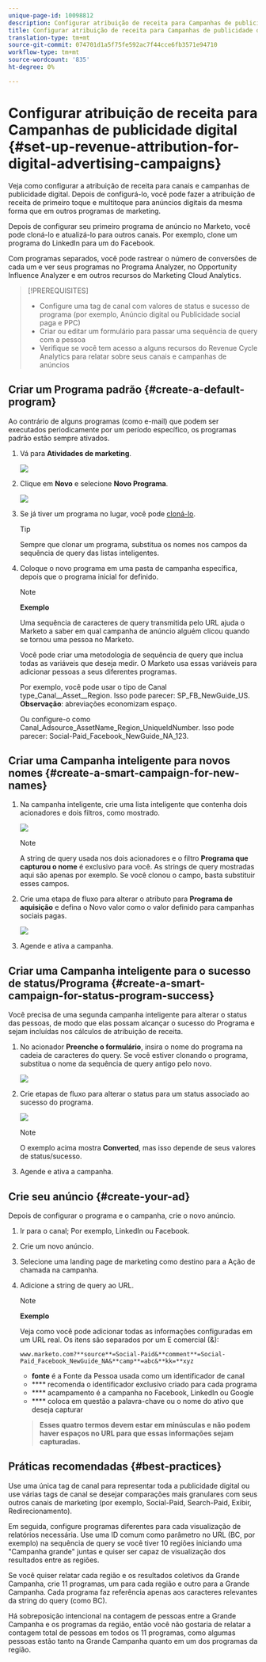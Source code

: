 ```yaml
---
unique-page-id: 10098812
description: Configurar atribuição de receita para Campanhas de publicidade digital - Documentos do marketing - Documentação do produto
title: Configurar atribuição de receita para Campanhas de publicidade digital
translation-type: tm+mt
source-git-commit: 074701d1a5f75fe592ac7f44cce6fb3571e94710
workflow-type: tm+mt
source-wordcount: '835'
ht-degree: 0%

---
```



# Configurar atribuição de receita para Campanhas de publicidade digital {#set-up-revenue-attribution-for-digital-advertising-campaigns}

Veja como configurar a atribuição de receita para canais e campanhas de publicidade digital. Depois de configurá-lo, você pode fazer a atribuição de receita de primeiro toque e multitoque para anúncios digitais da mesma forma que em outros programas de marketing.

Depois de configurar seu primeiro programa de anúncio no Marketo, você pode cloná-lo e atualizá-lo para outros canais. Por exemplo, clone um programa do LinkedIn para um do Facebook.

Com programas separados, você pode rastrear o número de conversões de cada um e ver seus programas no Programa Analyzer, no Opportunity Influence Analyzer e em outros recursos do Marketing Cloud Analytics.

>[!PREREQUISITES]
>
>* Configure uma tag de canal com valores de status e sucesso de programa (por exemplo, Anúncio digital ou Publicidade social paga e PPC)
>* Criar ou editar um formulário para passar uma sequência de query com a pessoa
>* Verifique se você tem acesso a alguns recursos do Revenue Cycle Analytics para relatar sobre seus canais e campanhas de anúncios


## Criar um Programa padrão {#create-a-default-program}

Ao contrário de alguns programas (como e-mail) que podem ser executados periodicamente por um período específico, os programas padrão estão sempre ativados.

1. Vá para **Atividades de marketing**.

   ![](assets/login-marketing-activities-5.png)

1. Clique em **Novo** e selecione **Novo Programa**.

   ![](assets/image2016-3-14-15-52-0.png)

1. Se já tiver um programa no lugar, você pode [cloná-lo](/help/marketo/product-docs/core-marketo-concepts/programs/working-with-programs/clone-a-program.md).

   >[!TIP]
   >
   >Sempre que clonar um programa, substitua os nomes nos campos da sequência de query das listas inteligentes.

1. Coloque o novo programa em uma pasta de campanha específica, depois que o programa inicial for definido.

   >[!NOTE]
   >
   >**Exemplo**
   >
   >Uma sequência de caracteres de query transmitida pelo URL ajuda o Marketo a saber em qual campanha de anúncio alguém clicou quando se tornou uma pessoa no Marketo.
   >
   >Você pode criar uma metodologia de sequência de query que inclua todas as variáveis que deseja medir. O Marketo usa essas variáveis para adicionar pessoas a seus diferentes programas.
   >
   >Por exemplo, você pode usar o tipo de Canal type_Canal__Asset__Region. Isso pode parecer: SP_FB_NewGuide_US. **Observação**: abreviações economizam espaço.
   >
   >Ou configure-o como Canal_Adsource_AssetName_Region_UniqueIdNumber. Isso pode parecer: Social-Paid_Facebook_NewGuide_NA_123.

## Criar uma Campanha inteligente para novos nomes {#create-a-smart-campaign-for-new-names}

1. Na campanha inteligente, crie uma lista inteligente que contenha dois acionadores e dois filtros, como mostrado.

   ![](assets/image2016-3-23-13-3a59-3a24.png)

   >[!NOTE]
   >
   >A string de query usada nos dois acionadores e o filtro **Programa que capturou o nome** é exclusivo para você. As strings de query mostradas aqui são apenas por exemplo. Se você clonou o campo, basta substituir esses campos.

1. Crie uma etapa de fluxo para alterar o atributo para **Programa de aquisição** e defina o Novo valor como o valor definido para campanhas sociais pagas.

   ![](assets/image2016-3-14-14-3a58-3a6.png)

1. Agende e ativa a campanha.

## Criar uma Campanha inteligente para o sucesso de status/Programa {#create-a-smart-campaign-for-status-program-success}

Você precisa de uma segunda campanha inteligente para alterar o status das pessoas, de modo que elas possam alcançar o sucesso do Programa e sejam incluídas nos cálculos de atribuição de receita.

1. No acionador **Preenche o formulário**, insira o nome do programa na cadeia de caracteres do query. Se você estiver clonando o programa, substitua o nome da sequência de query antigo pelo novo.

   ![](assets/image2016-3-23-14-3a7-3a20.png)

1. Crie etapas de fluxo para alterar o status para um status associado ao sucesso do programa.

   ![](assets/image2016-3-14-15-3a9-3a29.png)

   >[!NOTE]
   >
   >O exemplo acima mostra **Converted**, mas isso depende de seus valores de status/sucesso.

1. Agende e ativa a campanha.

## Crie seu anúncio {#create-your-ad}

Depois de configurar o programa e o campanha, crie o novo anúncio.

1. Ir para o canal; Por exemplo, LinkedIn ou Facebook.
1. Crie um novo anúncio.
1. Selecione uma landing page de marketing como destino para a Ação de chamada na campanha.
1. Adicione a string de query ao URL.

   >[!NOTE]
   >
   >**Exemplo**
   >
   >Veja como você pode adicionar todas as informações configuradas em um URL real. Os itens são separados por um E comercial (&amp;):
   >
   >`www.marketo.com?**source**=Social-Paid&**comment**=Social-Paid_Facebook_NewGuide_NA&**camp**=abc&**kk=**xyz`
   >
   >* **fonte** é a Fonte da Pessoa usada como um identificador de canal
   >* **** recomenda o identificador exclusivo criado para cada programa
   >* **** acampamento é a campanha no Facebook, LinkedIn ou Google
   >* **** coloca em questão a palavra-chave ou o nome do ativo que deseja capturar

   >
   >**Esses quatro termos devem estar em minúsculas e não podem haver espaços no URL para que essas informações sejam capturadas.**

## Práticas recomendadas {#best-practices}

Use uma única tag de canal para representar toda a publicidade digital ou use várias tags de canal se desejar comparações mais granulares com seus outros canais de marketing (por exemplo, Social-Paid, Search-Paid, Exibir, Redirecionamento).

Em seguida, configure programas diferentes para cada visualização de relatórios necessária. Use uma ID comum como parâmetro no URL (BC, por exemplo) na sequência de query se você tiver 10 regiões iniciando uma &quot;Campanha grande&quot; juntas e quiser ser capaz de visualização dos resultados entre as regiões.

Se você quiser relatar cada região e os resultados coletivos da Grande Campanha, crie 11 programas, um para cada região e outro para a Grande Campanha. Cada programa faz referência apenas aos caracteres relevantes da string do query (como BC).

Há sobreposição intencional na contagem de pessoas entre a Grande Campanha e os programas da região, então você não gostaria de relatar a contagem total de pessoas em todos os 11 programas, como algumas pessoas estão tanto na Grande Campanha quanto em um dos programas da região.
